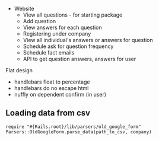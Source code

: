 - Website
  - View all questions - for starting package
  - Add question
  - View answers for each question
  - Registering under company
  - View all individual's answers or answers for question
  - Schedule ask for question frequency
  - Schedule fact emails
  - API to get question answers, answers for user


Flat design

- handlebars float to percentage
- handlebars do no escape html
- nuffly on dependent confirm (in user)

## Loading data from csv
```
require "#{Rails.root}/lib/parsers/old_google_form"
Parsers::OldGoogleForm.parse_data(path_to_csv, company)
```
